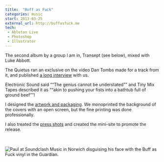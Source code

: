 ```yaml
---
title:  "Buff as Fuck"
categories: music
start: 2013-03-25
external_url: http://buffasfuck.me
tech:
 - Ableton Live
 - Photoshop
 - Illustrator
---
```

The second album by a group I am in, Transept (see below), mixed with Luke Abbott.

The Quietus ran an exclusive on the video Dan Tombs made for a track from it, and published [a long interview](http://thequietus.com/articles/11715-transept-interview) with us.

Electronic Sound said <q>“The genius cannot be understated”</q> and Tiny Mix Tapes described it as <q>“akin to pushing your fists into a bathtub full of ground beef”</q>!

I designed the <a href="#transept-baf" class="lightbox">artwork and packaging</a>. We monoprinted the background of the covers with an open screen, but the fine printing was done professionally.

I also treated the <a href="#transept-press" class="lightbox">press shots</a> and created the mini-site to promote the release.

<div class="lightbox-content" id="transept-press">
  <img data-src="/image/transept_press_2.jpg" alt="" />
  <img data-src="/image/transept_press_1.jpg" alt="" />
  <img data-src="/image/transept_press_3.jpg" alt="" />
</div>

<div class="lightbox-content" id="transept-baf">
  <img data-src="/image/transept_baf_1.jpg" alt="" />
  <img data-src="/image/transept_baf_4.png" alt="" />
  <img data-src="/image/transept_baf_3.png" alt="Paul at Soundclash Music in Norwich disguising his face with the Buff as Fuck vinyl in the Guardian." />
</div>
